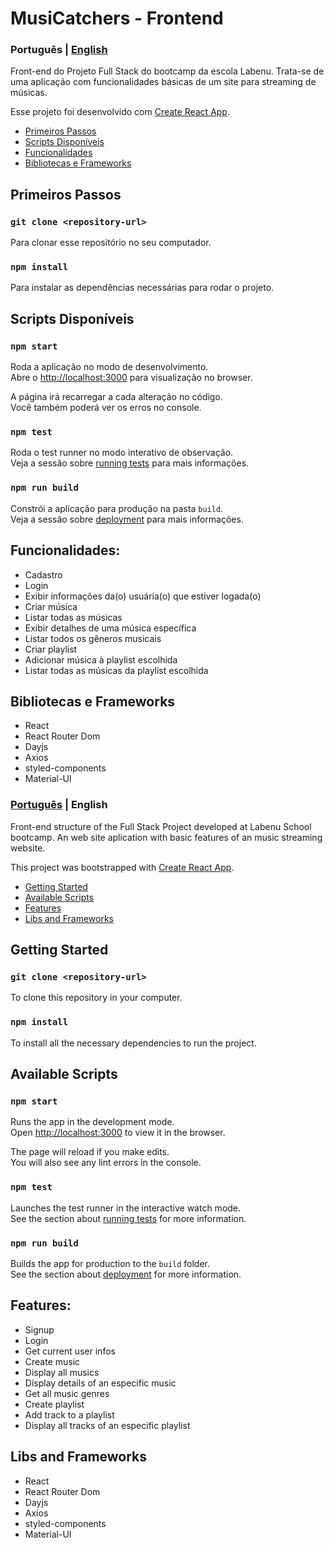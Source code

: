<a name="languages"></a>
# MusiCatchers - Frontend

<a id="pt-readme"></a>
### Português | [English](#en-readme)
Front-end do Projeto Full Stack do bootcamp da escola Labenu.
Trata-se de uma aplicação com funcionalidades básicas de um site para streaming de músicas.

Esse projeto foi desenvolvido com [Create React App](https://github.com/facebook/create-react-app).

<a name="pt-menu"></a>
- [Primeiros Passos](#primeiros-passos)
- [Scripts Disponíveis](#pt-scripts)
- [Funcionalidades](#funcionalidades)
- [Bibliotecas e Frameworks](#bibliotecas)

<a id="primeiros-passos"></a>
## Primeiros Passos

### `git clone <repository-url>`

Para clonar esse repositório no seu computador.

### `npm install`

Para instalar as dependências necessárias para rodar o projeto.

<a id="pt-scripts"></a>
## Scripts Disponíveis

### `npm start`

Roda a aplicação no modo de desenvolvimento.\
Abre o [http://localhost:3000](http://localhost:3000) para visualização no browser.

A página irá recarregar a cada alteração no código.\
Você também poderá ver os erros no console.

### `npm test`

Roda o test runner no modo interativo de observação.\
Veja a sessão sobre [running tests](https://facebook.github.io/create-react-app/docs/running-tests) para mais informações.

### `npm run build`

Constrói a aplicação para produção na pasta `build`.\
Veja a sessão sobre [deployment](https://facebook.github.io/create-react-app/docs/deployment) para mais informações.

<a id="funcionalidades"></a>
## Funcionalidades:
* Cadastro
* Login
* Exibir informações da(o) usuária(o) que estiver logada(o)
* Criar música
* Listar todas as músicas
* Exibir detalhes de uma música específica
* Listar todos os gêneros musicais
* Criar playlist
* Adicionar música à playlist escolhida
* Listar todas as músicas da playlist escolhida

<a id="bibliotecas"></a>
## Bibliotecas e Frameworks
* React
* React Router Dom
* Dayjs
* Axios
* styled-components
* Material-UI

<a id="en-readme"></a>
### [Português](#pt-readme) | English
Front-end structure of the Full Stack Project developed at Labenu School bootcamp.
An web site aplication with basic features of an music streaming website.

This project was bootstrapped with [Create React App](https://github.com/facebook/create-react-app).

<a name="menu"></a>
- [Getting Started](#getting-started)
- [Available Scripts](#scripts)
- [Features](#features)
- [Libs and Frameworks](#libs)

<a id="getting-started"></a>
## Getting Started

### `git clone <repository-url>`

To clone this repository in your computer.

### `npm install`

To install all the necessary dependencies to run the project.

<a id="scripts"></a>
## Available Scripts

### `npm start`

Runs the app in the development mode.\
Open [http://localhost:3000](http://localhost:3000) to view it in the browser.

The page will reload if you make edits.\
You will also see any lint errors in the console.

### `npm test`

Launches the test runner in the interactive watch mode.\
See the section about [running tests](https://facebook.github.io/create-react-app/docs/running-tests) for more information.

### `npm run build`

Builds the app for production to the `build` folder.\
See the section about [deployment](https://facebook.github.io/create-react-app/docs/deployment) for more information.

<a id="features"></a>
## Features:
* Signup
* Login
* Get current user infos
* Create music
* Display all musics
* Display details of an especific music
* Get all music genres
* Create playlist
* Add track to a playlist
* Display all tracks of an especific playlist

<a id="libs"></a>
## Libs and Frameworks
* React
* React Router Dom
* Dayjs
* Axios
* styled-components
* Material-UI
